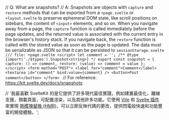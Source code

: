 // Q: What are snapshots?
// A: Snapshots are objects with `capture` and `restore` methods that can be exported from a `+page.svelte` or `+layout.svelte` to preserve ephemeral DOM state, like scroll positions on sidebars, the content of `<input>` elements, and so on. When you navigate away from a page, the `capture` function is called immediately before the page updates, and the returned value is associated with the current entry in the browser's history stack. If you navigate back, the `restore` function is called with the stored value as soon as the page is updated. The data must be serializable as JSON so that it can be persisted to `sessionStorage`. ```svelte /// file: +page.svelte <script> let comment = ''; /** @type {import('./$types').Snapshot<string>} */ export const snapshot = { capture: () => comment, restore: (value) => comment = value }; </script> <form method="POST"> <label for="comment">Comment</label> <textarea id="comment" bind:value={comment} /> <button>Post comment</button> </form> ```
// For reference: https://kit.svelte.dev/docs/snapshots

// '我最喜歡 SvelteKit 的是它提供了許多現代最佳實踐，例如建置最佳化，離線支援，預載頁面，可配置渲染，以及其他許多功能。它使用 [Vite](https://vitejs.dev/) 和 [Svelte 插件](https://github.com/sveltejs/vite-plugin-svelte) 來實現 [熱模塊替換 (HMR)](https://github.com/sveltejs/vite-plugin-svelte/blob/main/docs/config.md#hot)，可以立即反映代碼的更改，提供閃電般快速和功能豐富的開發體驗。';